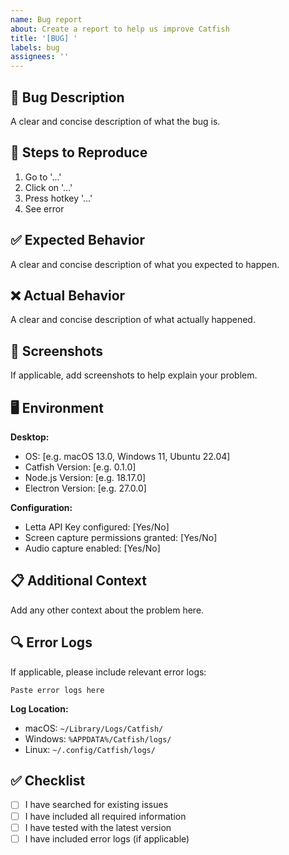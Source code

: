 ```yaml
---
name: Bug report
about: Create a report to help us improve Catfish
title: '[BUG] '
labels: bug
assignees: ''
---
```


## 🐛 Bug Description

A clear and concise description of what the bug is.

## 🔄 Steps to Reproduce

1. Go to '...'
2. Click on '...'
3. Press hotkey '...'
4. See error

## ✅ Expected Behavior

A clear and concise description of what you expected to happen.

## ❌ Actual Behavior

A clear and concise description of what actually happened.

## 📸 Screenshots

If applicable, add screenshots to help explain your problem.

## 🖥️ Environment

**Desktop:**
- OS: [e.g. macOS 13.0, Windows 11, Ubuntu 22.04]
- Catfish Version: [e.g. 0.1.0]
- Node.js Version: [e.g. 18.17.0]
- Electron Version: [e.g. 27.0.0]

**Configuration:**
- Letta API Key configured: [Yes/No]
- Screen capture permissions granted: [Yes/No]
- Audio capture enabled: [Yes/No]

## 📋 Additional Context

Add any other context about the problem here.

## 🔍 Error Logs

If applicable, please include relevant error logs:

```
Paste error logs here
```

**Log Location:**
- macOS: `~/Library/Logs/Catfish/`
- Windows: `%APPDATA%/Catfish/logs/`
- Linux: `~/.config/Catfish/logs/`

## ✅ Checklist

- [ ] I have searched for existing issues
- [ ] I have included all required information
- [ ] I have tested with the latest version
- [ ] I have included error logs (if applicable) 